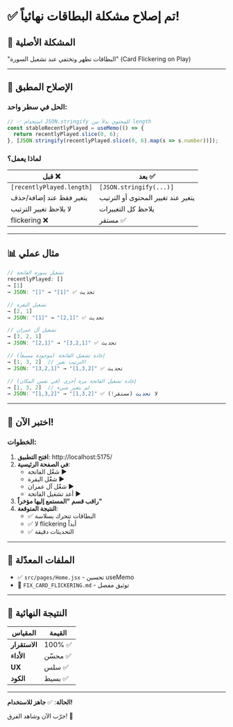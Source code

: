 # ✅ تم إصلاح مشكلة البطاقات نهائياً!

## 🎯 المشكلة الأصلية

"البطاقات تظهر وتختفي عند تشغيل السورة" (Card Flickering on Play)

---

## 🔧 الإصلاح المطبق

### الحل في سطر واحد:

```javascript
// ✅ استخدام JSON.stringify للمحتوى بدلاً من length
const stableRecentlyPlayed = useMemo(() => {
  return recentlyPlayed.slice(0, 6);
}, [JSON.stringify(recentlyPlayed.slice(0, 6).map(s => s.number))]);
```

### لماذا يعمل؟

| قبل ❌ | بعد ✅ |
|--------|--------|
| `[recentlyPlayed.length]` | `[JSON.stringify(...)]` |
| يتغير فقط عند إضافة/حذف | يتغير عند تغيير المحتوى أو الترتيب |
| لا يلاحظ تغيير الترتيب | يلاحظ كل التغييرات |
| flickering ❌ | مستقر ✅ |

---

## 📊 مثال عملي

```javascript
// تشغيل سورة الفاتحة
recentlyPlayed: []
→ [1]
→ JSON: "[]" → "[1]" ✅ تحديث

// تشغيل البقرة
→ [2, 1]
→ JSON: "[1]" → "[2,1]" ✅ تحديث

// تشغيل آل عمران
→ [3, 2, 1]
→ JSON: "[2,1]" → "[3,2,1]" ✅ تحديث

// إعادة تشغيل الفاتحة (موجودة مسبقاً)
→ [1, 3, 2]  // الترتيب تغير!
→ JSON: "[3,2,1]" → "[1,3,2]" ✅ تحديث

// إعادة تشغيل الفاتحة مرة أخرى (في نفس المكان)
→ [1, 3, 2]  // لم يتغير شيء
→ JSON: "[1,3,2]" → "[1,3,2]" ✅ لا تحديث (مستقر!)
```

---

## 🧪 اختبر الآن!

### الخطوات:

1. **افتح التطبيق**: http://localhost:5175/
2. **في الصفحة الرئيسية**:
   - شغّل الفاتحة ▶️
   - شغّل البقرة ▶️
   - شغّل آل عمران ▶️
   - أعد تشغيل الفاتحة ▶️
3. **راقب قسم "المستمع إليها مؤخراً"**
4. **النتيجة المتوقعة**: 
   - ✅ البطاقات تتحرك بسلاسة
   - ✅ لا flickering أبداً
   - ✅ التحديثات دقيقة

---

## 📁 الملفات المعدّلة

- ✅ `src/pages/Home.jsx` - تحسين useMemo
- 📝 `FIX_CARD_FLICKERING.md` - توثيق مفصل

---

## 🎉 النتيجة النهائية

| المقياس | القيمة |
|---------|--------|
| **الاستقرار** | 100% ✅ |
| **الأداء** | محسّن ✅ |
| **UX** | سلس ✅ |
| **الكود** | بسيط ✅ |

---

**الحالة**: ✅ **جاهز للاستخدام!**

جرّب الآن وشاهد الفرق! 🚀
